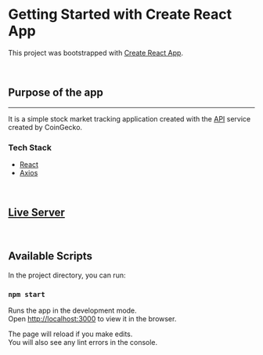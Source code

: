 # Getting Started with Create React App

This project was bootstrapped with [Create React App](https://github.com/facebook/create-react-app).

<br>

## Purpose of the app
<hr>

It is a simple stock market tracking application created with the [API](https://www.coingecko.com/en/api) service created by CoinGecko.

### Tech Stack

- [React](https://reactjs.org/)
- [Axios](https://github.com/axios/axios)

<br>

## [Live Server](https://cryptocurrency-tracker-ten.vercel.app/)

<br>

## Available Scripts

In the project directory, you can run:

### `npm start`

Runs the app in the development mode.\
Open [http://localhost:3000](http://localhost:3000) to view it in the browser.

The page will reload if you make edits.\
You will also see any lint errors in the console.
